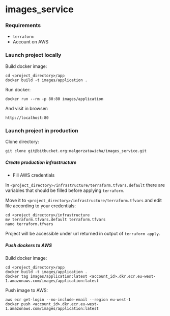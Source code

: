 # images_service

### Requirements

- `terraform`
- Account on AWS

### Launch project locally

Build docker image:
```
cd <project_directory>/app
docker build -t images/application .
```
Run docker:
```
docker run --rm -p 80:80 images/application
```

And visit in browser:
```
http://localhost:80
```
### Launch project in production

Clone directory:
```
git clone git@bitbucket.org:malgorzatawicha/images_service.git
```

##### Create production infrastructure

* Fill AWS credentials

In `<project_directory>/infrastructure/terraform.tfvars.default` there are variables that should be filled before applying `terraform`.

Move it to `<project_directory>/infrastructure/terraform.tfvars` and edit file according to your credentials:

```
cd <project_directory>/infrastructure
mv terraform.tfvars.default terraform.tfvars
nano terraform.tfvars
```

Project will be accessible under url returned in output of `terraform apply`.

##### Push dockers to AWS

Build docker image:
```
cd <project_directory>/app
docker build -t images/application .
docker tag images/application:latest <account_id>.dkr.ecr.eu-west-1.amazonaws.com/images/application:latest
```
Push image to AWS:
```
aws ecr get-login --no-include-email --region eu-west-1
docker push <account_id>.dkr.ecr.eu-west-1.amazonaws.com/images/application:latest
```
